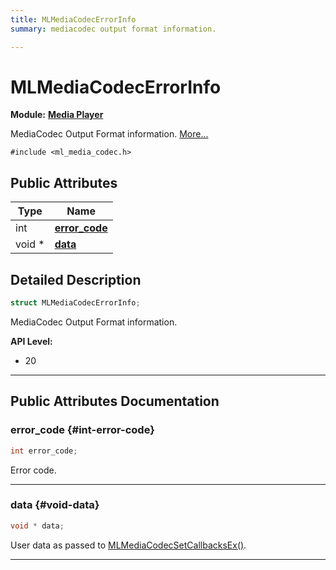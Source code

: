 ```yaml
---
title: MLMediaCodecErrorInfo
summary: mediacodec output format information. 

---
```


# MLMediaCodecErrorInfo

**Module:** **[Media Player](/versioned_docs/version-22-Mar-2023/api-ref/api/Modules/group___media_player/group___media_player.md)**



MediaCodec Output Format information.  [More...](#detailed-description)


`#include <ml_media_codec.h>`

## Public Attributes

| Type           | Name           |
| -------------- | -------------- |
| int | **[error_code](/versioned_docs/version-22-Mar-2023/api-ref/api/Modules/group___media_player/struct_m_l_media_codec_error_info.md#int-error-code)**  |
| void * | **[data](/versioned_docs/version-22-Mar-2023/api-ref/api/Modules/group___media_player/struct_m_l_media_codec_error_info.md#void-data)**  |

## Detailed Description

```cpp
struct MLMediaCodecErrorInfo;
```

MediaCodec Output Format information. 




**API Level:**
  * 20 




-----------
## Public Attributes Documentation

### error_code {#int-error-code}

```cpp
int error_code;
```


Error code. 





-----------

### data {#void-data}

```cpp
void * data;
```


User data as passed to [MLMediaCodecSetCallbacksEx()](/versioned_docs/version-22-Mar-2023/api-ref/api/Modules/group___media_player/group___media_player.md#mlresult-mlmediacodecsetcallbacksex). 





-----------


